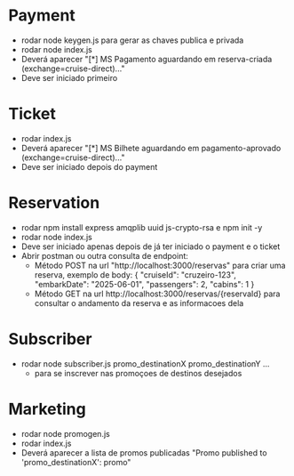 # Payment
- rodar node keygen.js para gerar as chaves publica e privada 
- rodar node index.js
- Deverá aparecer "[*] MS Pagamento aguardando em reserva-criada (exchange=cruise-direct)..."
- Deve ser iniciado primeiro

# Ticket
- rodar index.js
- Deverá aparecer "[*] MS Bilhete aguardando em pagamento-aprovado (exchange=cruise-direct)..."
- Deve ser iniciado depois do payment

# Reservation
- rodar npm install express amqplib uuid js-crypto-rsa e npm init -y
- rodar node index.js
- Deve ser iniciado apenas depois de já ter iniciado o payment e o ticket
- Abrir postman ou outra consulta de endpoint:
    - Método POST na url "http://localhost:3000/reservas" para criar uma reserva, exemplo de body:
    {
        "cruiseId":    "cruzeiro-123",
        "embarkDate":  "2025-06-01",
        "passengers":  2,
        "cabins":      1
    }
    - Método GET na url http://localhost:3000/reservas/{reservaId} para consultar o andamento da reserva e as informacoes dela

# Subscriber
- rodar node subscriber.js promo_destinationX promo_destinationY ...
    - para se inscrever nas promoçoes de destinos desejados

# Marketing
- rodar node promogen.js
- rodar index.js
- Deverá aparecer a lista de promos publicadas "Promo published to 'promo_destinationX': promo"
